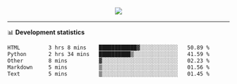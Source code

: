 <h3 align="center">
  <a href="https://github.com/hwalker928">
      <img src="https://github-profile-trophy.vercel.app/?username=hwalker928&no-bg=true&no-frame=true">
  </a>
</h3>


<hr>

📊 **Development statistics**

<!--START_SECTION:waka-->

```txt
HTML         3 hrs 8 mins    ████████████▓░░░░░░░░░░░░   50.89 %
Python       2 hrs 34 mins   ██████████▒░░░░░░░░░░░░░░   41.59 %
Other        8 mins          ▓░░░░░░░░░░░░░░░░░░░░░░░░   02.23 %
Markdown     5 mins          ▒░░░░░░░░░░░░░░░░░░░░░░░░   01.56 %
Text         5 mins          ▒░░░░░░░░░░░░░░░░░░░░░░░░   01.45 %
```

<!--END_SECTION:waka-->
